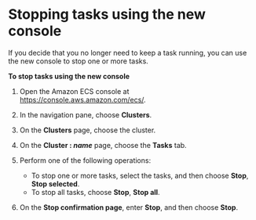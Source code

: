 # Stopping tasks using the new console<a name="stop-task-console-v2"></a>

If you decide that you no longer need to keep a task running, you can use the new console to stop one or more tasks\.

**To stop tasks using the new console**

1. Open the Amazon ECS console at [https://console\.aws\.amazon\.com/ecs/](https://console.aws.amazon.com/ecs/)\.

1. In the navigation pane, choose **Clusters**\.

1. On the **Clusters** page, choose the cluster\.

1. On the **Cluster : *name*** page, choose the **Tasks** tab\. 

1. Perform one of the following operations:
   + To stop one or more tasks, select the tasks, and then choose **Stop**, **Stop selected**\.
   + To stop all tasks, choose **Stop**, **Stop all**\.

1. On the **Stop confirmation page**, enter **Stop**, and then choose **Stop**\.